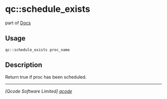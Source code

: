 qc::schedule_exists
===================

part of [Docs](.)

Usage
-----
`qc::schedule_exists proc_name`

Description
-----------
Return true if proc has been scheduled.

----------------------------------
*[Qcode Software Limited] [qcode]*

[qcode]: http://www.qcode.co.uk "Qcode Software"